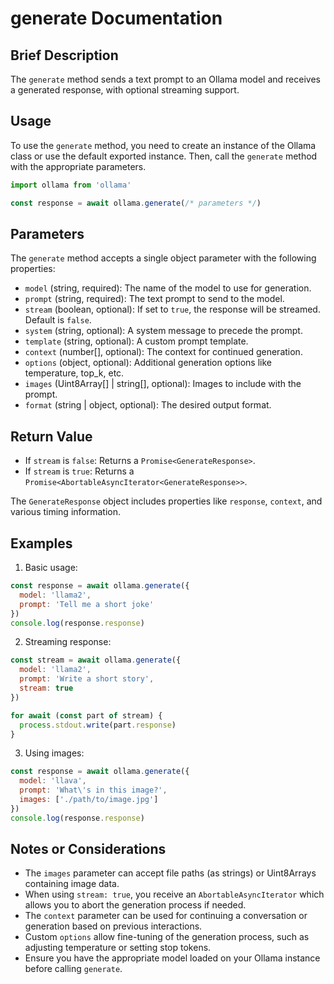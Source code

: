 # generate Documentation

## Brief Description
The `generate` method sends a text prompt to an Ollama model and receives a generated response, with optional streaming support.

## Usage
To use the `generate` method, you need to create an instance of the Ollama class or use the default exported instance. Then, call the `generate` method with the appropriate parameters.

```javascript
import ollama from 'ollama'

const response = await ollama.generate(/* parameters */)
```

## Parameters
The `generate` method accepts a single object parameter with the following properties:

- `model` (string, required): The name of the model to use for generation.
- `prompt` (string, required): The text prompt to send to the model.
- `stream` (boolean, optional): If set to `true`, the response will be streamed. Default is `false`.
- `system` (string, optional): A system message to precede the prompt.
- `template` (string, optional): A custom prompt template.
- `context` (number[], optional): The context for continued generation.
- `options` (object, optional): Additional generation options like temperature, top_k, etc.
- `images` (Uint8Array[] | string[], optional): Images to include with the prompt.
- `format` (string | object, optional): The desired output format.

## Return Value
- If `stream` is `false`: Returns a `Promise<GenerateResponse>`.
- If `stream` is `true`: Returns a `Promise<AbortableAsyncIterator<GenerateResponse>>`.

The `GenerateResponse` object includes properties like `response`, `context`, and various timing information.

## Examples

1. Basic usage:
```javascript
const response = await ollama.generate({
  model: 'llama2',
  prompt: 'Tell me a short joke'
})
console.log(response.response)
```

2. Streaming response:
```javascript
const stream = await ollama.generate({
  model: 'llama2',
  prompt: 'Write a short story',
  stream: true
})

for await (const part of stream) {
  process.stdout.write(part.response)
}
```

3. Using images:
```javascript
const response = await ollama.generate({
  model: 'llava',
  prompt: 'What\'s in this image?',
  images: ['./path/to/image.jpg']
})
console.log(response.response)
```

## Notes or Considerations
- The `images` parameter can accept file paths (as strings) or Uint8Arrays containing image data.
- When using `stream: true`, you receive an `AbortableAsyncIterator` which allows you to abort the generation process if needed.
- The `context` parameter can be used for continuing a conversation or generation based on previous interactions.
- Custom `options` allow fine-tuning of the generation process, such as adjusting temperature or setting stop tokens.
- Ensure you have the appropriate model loaded on your Ollama instance before calling `generate`.